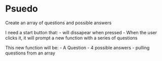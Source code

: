 # Psuedo 

Create an array of questions and possible answers

I need a start button that: 
    - will dissapear when pressed 
    - When the user clicks it, it will prompt a new function with a series of questions 

This new function will be: 
    - A Question 
    - 4 possible answers 
    - pulling questions from an array 
    